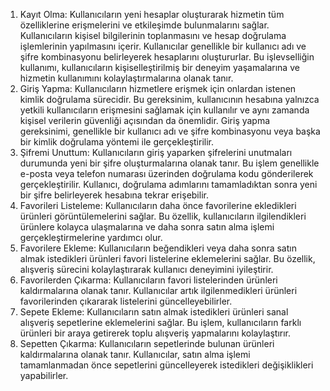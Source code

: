 1. Kayıt Olma: Kullanıcıların yeni hesaplar oluşturarak hizmetin tüm özelliklerine erişmelerini ve etkileşimde bulunmalarını sağlar. Kullanıcıların kişisel bilgilerinin toplanmasını ve hesap doğrulama işlemlerinin yapılmasını içerir. Kullanıcılar genellikle bir kullanıcı adı ve şifre kombinasyonu belirleyerek hesaplarını oluştururlar. Bu işlevselliğin kullanımı, kullanıcıların kişiselleştirilmiş bir deneyim yaşamalarına ve hizmetin kullanımını kolaylaştırmalarına olanak tanır.
2. Giriş Yapma: Kullanıcıların hizmetlere erişmek için onlardan istenen kimlik doğrulama sürecidir. Bu gereksinim, kullanıcının hesabına yalnızca yetkili kullanıcıların erişmesini sağlamak için kullanılır ve aynı zamanda kişisel verilerin güvenliği açısından da önemlidir. Giriş yapma gereksinimi, genellikle bir kullanıcı adı ve şifre kombinasyonu veya başka bir kimlik doğrulama yöntemi ile gerçekleştirilir.
3. Şifremi Unuttum: Kullanıcıların giriş yaparken şifrelerini unutmaları durumunda yeni bir şifre oluşturmalarına olanak tanır. Bu işlem genellikle e-posta veya telefon numarası üzerinden doğrulama kodu gönderilerek gerçekleştirilir. Kullanıcı, doğrulama adımlarını tamamladıktan sonra yeni bir şifre belirleyerek hesabına tekrar erişebilir.
4. Favorileri Listeleme: Kullanıcıların daha önce favorilerine ekledikleri ürünleri görüntülemelerini sağlar. Bu özellik, kullanıcıların ilgilendikleri ürünlere kolayca ulaşmalarına ve daha sonra satın alma işlemi gerçekleştirmelerine yardımcı olur.
5. Favorilere Ekleme: Kullanıcıların beğendikleri veya daha sonra satın almak istedikleri ürünleri favori listelerine eklemelerini sağlar. Bu özellik, alışveriş sürecini kolaylaştırarak kullanıcı deneyimini iyileştirir.
6. Favorilerden Çıkarma: Kullanıcıların favori listelerinden ürünleri kaldırmalarına olanak tanır. Kullanıcılar artık ilgilenmedikleri ürünleri favorilerinden çıkararak listelerini güncelleyebilirler.
7. Sepete Ekleme: Kullanıcıların satın almak istedikleri ürünleri sanal alışveriş sepetlerine eklemelerini sağlar. Bu işlem, kullanıcıların farklı ürünleri bir araya getirerek toplu alışveriş yapmalarını kolaylaştırır.
8. Sepetten Çıkarma: Kullanıcıların sepetlerinde bulunan ürünleri kaldırmalarına olanak tanır. Kullanıcılar, satın alma işlemi tamamlanmadan önce sepetlerini güncelleyerek istedikleri değişiklikleri yapabilirler.
